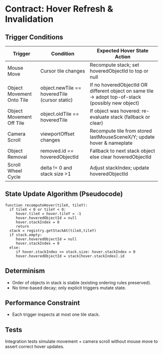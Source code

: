 # Contract: Hover Refresh & Invalidation

## Trigger Conditions
| Trigger | Condition | Expected Hover State Action |
|---------|-----------|-----------------------------|
| Mouse Move | Cursor tile changes | Recompute stack; set hoveredObjectId to top or null |
| Object Movement Onto Tile | object.newTile == hoveredTile (cursor static) | If no hoveredObjectId OR different object on same tile → adopt top-of-stack (possibly new object) |
| Object Movement Off Tile | object.oldTile == hoveredTile | If object was hovered: re-evaluate stack (fallback or clear) |
| Camera Scroll | viewportOffset changes | Recompute tile from stored lastMouseSceneX/Y; update hover & nameplate |
| Object Removal | removed.id == hoveredObjectId | Fallback to next stack object else clear hoveredObjectId |
| Scroll Wheel Cycle | delta != 0 and stack size >1 | Adjust stackIndex; update hoveredObjectId |

## State Update Algorithm (Pseudocode)
```
function recomputeHover(tileX, tileY):
  if tileX < 0 or tileY < 0:
     hover.tileX = hover.tileY = -1
     hover.hoveredObjectId = null
     hover.stackIndex = 0
     return
  stack = registry.getStackAt(tileX,tileY)
  if stack.empty:
     hover.hoveredObjectId = null
     hover.stackIndex = 0
  else:
     if hover.stackIndex >= stack.size: hover.stackIndex = 0
     hover.hoveredObjectId = stack[hover.stackIndex].id
```

## Determinism
- Order of objects in stack is stable (existing ordering rules preserved).
- No time-based decay; only explicit triggers mutate state.

## Performance Constraint
- Each trigger inspects at most one tile stack.

## Tests
Integration tests simulate movement + camera scroll without mouse move to assert correct hover updates.



